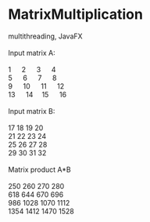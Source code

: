 # MatrixMultiplication <br />
multithreading, JavaFX <br />
 <br />
Input matrix A: <br />
 <br />
 1 &emsp; 2 &emsp; 3 &emsp; 4  <br />
 5 &emsp; 6 &emsp; 7 &emsp; 8  <br />
 9 &emsp; 10 &emsp; 11 &emsp; 12  <br />
13 &emsp; 14 &emsp;15 &emsp; 16  <br />
 <br />
Input matrix B: <br />
 <br />
17 18 19 20  <br />
21 22 23 24  <br />
25 26 27 28  <br />
29 30 31 32  <br />
 <br />
Matrix product A*B  <br />
 <br />
 250  260  270  280  <br />
 618  644  670  696  <br />
 986 1028 1070 1112  <br />
1354 1412 1470 1528  <br />
